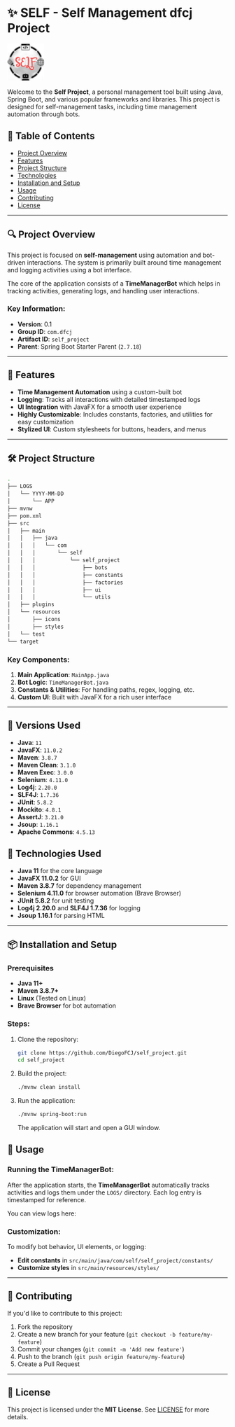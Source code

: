 # ✨ SELF - Self Management dfcj Project

![Self Project](src/main/resources/icons/app-icon.png)

Welcome to the **Self Project**, a personal management tool built using Java, Spring Boot, and various popular frameworks and libraries. This project is designed for self-management tasks, including time management automation through bots. 

## 🧭 Table of Contents

- [Project Overview](#project-overview)
- [Features](#features)
- [Project Structure](#project-structure)
- [Technologies](#technologies)
- [Installation and Setup](#installation-and-setup)
- [Usage](#usage)
- [Contributing](#contributing)
- [License](#license)

---

## 🔍 Project Overview

This project is focused on **self-management** using automation and bot-driven interactions. The system is primarily built around time management and logging activities using a bot interface.

The core of the application consists of a **TimeManagerBot** which helps in tracking activities, generating logs, and handling user interactions.

### Key Information:
- **Version**: 0.1
- **Group ID**: `com.dfcj`
- **Artifact ID**: `self_project`
- **Parent**: Spring Boot Starter Parent (`2.7.18`)

---

## 🚀 Features

- **Time Management Automation** using a custom-built bot
- **Logging**: Tracks all interactions with detailed timestamped logs
- **UI Integration** with JavaFX for a smooth user experience
- **Highly Customizable**: Includes constants, factories, and utilities for easy customization
- **Stylized UI**: Custom stylesheets for buttons, headers, and menus

---

## 🛠️ Project Structure

```bash
.
├── LOGS
│   └── YYYY-MM-DD
│       └── APP
├── mvnw
├── pom.xml
├── src
│   ├── main
│   │   ├── java
│   │   │   └── com
│   │   │       └── self
│   │   │           └── self_project
│   │   │               ├── bots
│   │   │               ├── constants
│   │   │               ├── factories
│   │   │               ├── ui
│   │   │               └── utils
│   ├── plugins
│   └── resources
│       ├── icons
│       ├── styles
│   └── test
└── target
```

### Key Components:

1. **Main Application**: `MainApp.java`
2. **Bot Logic**: `TimeManagerBot.java`
3. **Constants & Utilities**: For handling paths, regex, logging, etc.
4. **Custom UI**: Built with JavaFX for a rich user interface

---

## 🔧 Versions Used

- **Java**: `11`
- **JavaFX**: `11.0.2`
- **Maven**: `3.8.7`
- **Maven Clean**: `3.1.0`
- **Maven Exec**: `3.0.0`
- **Selenium**: `4.11.0`
- **Log4j**: `2.20.0`
- **SLF4J**: `1.7.36`
- **JUnit**: `5.8.2`
- **Mockito**: `4.8.1`
- **AssertJ**: `3.21.0`
- **Jsoup**: `1.16.1`
- **Apache Commons**: `4.5.13`

## 🚀 Technologies Used

- **Java 11** for the core language
- **JavaFX 11.0.2** for GUI
- **Maven 3.8.7** for dependency management
- **Selenium 4.11.0** for browser automation (Brave Browser)
- **JUnit 5.8.2** for unit testing
- **Log4j 2.20.0** and **SLF4J 1.7.36** for logging
- **Jsoup 1.16.1** for parsing HTML


---

## 📦 Installation and Setup

### Prerequisites

- **Java 11+**
- **Maven 3.8.7+**
- **Linux** (Tested on Linux)
- **Brave Browser** for bot automation

### Steps:

1. Clone the repository:
   ```bash
   git clone https://github.com/DiegoFCJ/self_project.git
   cd self_project
   ```

2. Build the project:
   ```bash
   ./mvnw clean install
   ```

3. Run the application:
   ```bash
   ./mvnw spring-boot:run
   ```

   The application will start and open a GUI window.

## 📖 Usage

### Running the TimeManagerBot:

After the application starts, the **TimeManagerBot** automatically tracks activities and logs them under the `LOGS/` directory. Each log entry is timestamped for reference.

You can view logs here:

### Customization:

To modify bot behavior, UI elements, or logging:
- **Edit constants** in `src/main/java/com/self/self_project/constants/`
- **Customize styles** in `src/main/resources/styles/`

---

## 🤝 Contributing

If you'd like to contribute to this project:

1. Fork the repository
2. Create a new branch for your feature (`git checkout -b feature/my-feature`)
3. Commit your changes (`git commit -m 'Add new feature'`)
4. Push to the branch (`git push origin feature/my-feature`)
5. Create a Pull Request

---

## 📄 License

This project is licensed under the **MIT License**. See [LICENSE](LICENSE) for more details.
